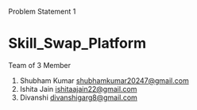 Problem Statement 1
# Skill_Swap_Platform

Team of 3 Member
1. Shubham Kumar      shubhamkumar20247@gmail.com
2. Ishita Jain     ishitaajain22@gmail.com
3. Divanshi        divanshigarg8@gmail.com
